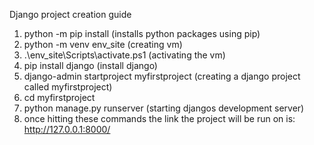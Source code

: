 Django project creation guide
1. python -m pip install (installs python packages using pip)
2. python -m venv env_site (creating vm)
3. .\env_site\Scripts\activate.ps1 (activating the vm)
4. pip install django (install django)
5. django-admin startproject myfirstproject (creating a django project called myfirstproject)
6. cd myfirstproject
7. python manage.py runserver (starting djangos development server)
8. once hitting these commands the link the project will be run on is: http://127.0.0.1:8000/

